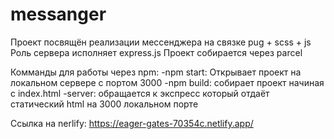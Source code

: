# messanger

Проект посвящён реализации мессенджера на связке pug + scss + js Роль сервера исполняет express.js Проект собирается через parcel

Комманды для работы через npm: 
-npm start: Открывает проект на локальном сервере с портом 3000
-npm build: собирает проект начиная с index.html
-server: обращается к экспресс который отдаёт статический html на 3000 локальном порте

Ссылка на nerlify: https://eager-gates-70354c.netlify.app/
